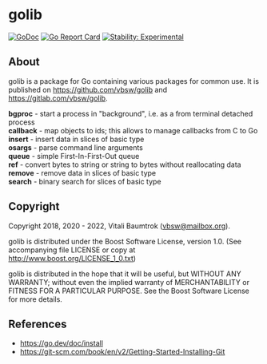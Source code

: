 # golib

[![GoDoc](https://godoc.org/github.com/vbsw/golib?status.svg)](https://godoc.org/github.com/vbsw/golib) [![Go Report Card](https://goreportcard.com/badge/github.com/vbsw/golib)](https://goreportcard.com/report/github.com/vbsw/golib) [![Stability: Experimental](https://masterminds.github.io/stability/experimental.svg)](https://masterminds.github.io/stability/experimental.html)

## About
golib is a package for Go containing various packages for common use. It is published on <https://github.com/vbsw/golib> and <https://gitlab.com/vbsw/golib>.

**bgproc** - start a process in "background", i.e. as a from terminal detached process  
**callback** - map objects to ids; this allows to manage callbacks from C to Go  
**insert** - insert data in slices of basic type  
**osargs** - parse command line arguments  
**queue** - simple First-In-First-Out queue  
**ref** - convert bytes to string or string to bytes without reallocating data  
**remove** - remove data in slices of basic type  
**search** - binary search for slices of basic type  

## Copyright
Copyright 2018, 2020 - 2022, Vitali Baumtrok (vbsw@mailbox.org).

golib is distributed under the Boost Software License, version 1.0. (See accompanying file LICENSE or copy at http://www.boost.org/LICENSE_1_0.txt)

golib is distributed in the hope that it will be useful, but WITHOUT ANY WARRANTY; without even the implied warranty of MERCHANTABILITY or FITNESS FOR A PARTICULAR PURPOSE. See the Boost Software License for more details.

## References
- https://go.dev/doc/install
- https://git-scm.com/book/en/v2/Getting-Started-Installing-Git
